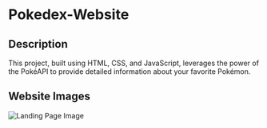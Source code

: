 # Pokedex-Website

## Description
This project, built using HTML, CSS, and JavaScript, leverages the power of the PokéAPI to provide detailed information about your favorite Pokémon. 

## Website Images
![Landing Page Image](https://github.com/lenanle333/Pokedex-Website/Pokedex%20Website%20Images/Pokemon%20Website%20-%20Landing%20Screen?raw=true)

